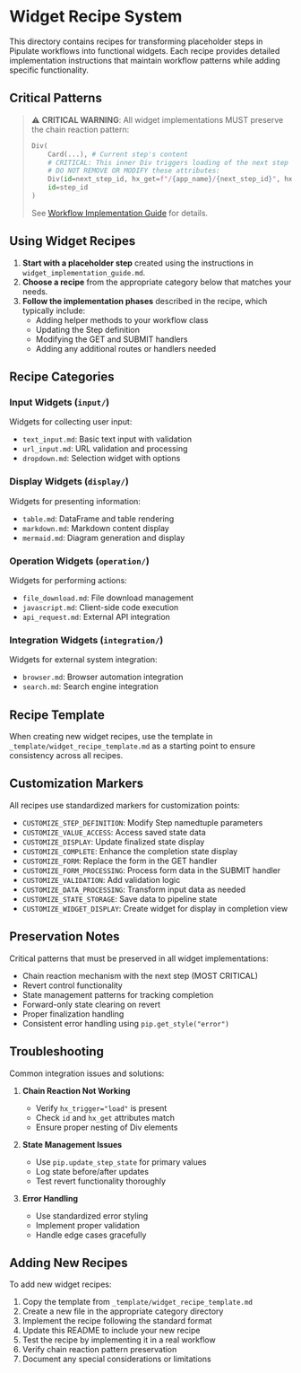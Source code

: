 # Widget Recipe System

This directory contains recipes for transforming placeholder steps in Pipulate workflows into functional widgets. Each recipe provides detailed implementation instructions that maintain workflow patterns while adding specific functionality.

## Critical Patterns

> ⚠️ **CRITICAL WARNING**: All widget implementations MUST preserve the chain reaction pattern:
> ```python
> Div(
>     Card(...), # Current step's content
>     # CRITICAL: This inner Div triggers loading of the next step
>     # DO NOT REMOVE OR MODIFY these attributes:
>     Div(id=next_step_id, hx_get=f"/{app_name}/{next_step_id}", hx_trigger="load"),
>     id=step_id
> )
> ```
> See [Workflow Implementation Guide](../workflow_implementation_guide.md#the-chain-reaction-pattern) for details.

## Using Widget Recipes

1. **Start with a placeholder step** created using the instructions in `widget_implementation_guide.md`.
2. **Choose a recipe** from the appropriate category below that matches your needs.
3. **Follow the implementation phases** described in the recipe, which typically include:
   - Adding helper methods to your workflow class
   - Updating the Step definition
   - Modifying the GET and SUBMIT handlers
   - Adding any additional routes or handlers needed

## Recipe Categories

### Input Widgets (`input/`)
Widgets for collecting user input:
- `text_input.md`: Basic text input with validation
- `url_input.md`: URL validation and processing
- `dropdown.md`: Selection widget with options

### Display Widgets (`display/`)
Widgets for presenting information:
- `table.md`: DataFrame and table rendering
- `markdown.md`: Markdown content display
- `mermaid.md`: Diagram generation and display

### Operation Widgets (`operation/`)
Widgets for performing actions:
- `file_download.md`: File download management
- `javascript.md`: Client-side code execution
- `api_request.md`: External API integration

### Integration Widgets (`integration/`)
Widgets for external system integration:
- `browser.md`: Browser automation integration
- `search.md`: Search engine integration

## Recipe Template

When creating new widget recipes, use the template in `_template/widget_recipe_template.md` as a starting point to ensure consistency across all recipes.

## Customization Markers

All recipes use standardized markers for customization points:

- `CUSTOMIZE_STEP_DEFINITION`: Modify Step namedtuple parameters
- `CUSTOMIZE_VALUE_ACCESS`: Access saved state data
- `CUSTOMIZE_DISPLAY`: Update finalized state display
- `CUSTOMIZE_COMPLETE`: Enhance the completion state display
- `CUSTOMIZE_FORM`: Replace the form in the GET handler
- `CUSTOMIZE_FORM_PROCESSING`: Process form data in the SUBMIT handler
- `CUSTOMIZE_VALIDATION`: Add validation logic
- `CUSTOMIZE_DATA_PROCESSING`: Transform input data as needed
- `CUSTOMIZE_STATE_STORAGE`: Save data to pipeline state
- `CUSTOMIZE_WIDGET_DISPLAY`: Create widget for display in completion view

## Preservation Notes

Critical patterns that must be preserved in all widget implementations:

- Chain reaction mechanism with the next step (MOST CRITICAL)
- Revert control functionality
- State management patterns for tracking completion
- Forward-only state clearing on revert
- Proper finalization handling
- Consistent error handling using `pip.get_style("error")`

## Troubleshooting

Common integration issues and solutions:

1. **Chain Reaction Not Working**
   - Verify `hx_trigger="load"` is present
   - Check `id` and `hx_get` attributes match
   - Ensure proper nesting of Div elements

2. **State Management Issues**
   - Use `pip.update_step_state` for primary values
   - Log state before/after updates
   - Test revert functionality thoroughly

3. **Error Handling**
   - Use standardized error styling
   - Implement proper validation
   - Handle edge cases gracefully

## Adding New Recipes

To add new widget recipes:

1. Copy the template from `_template/widget_recipe_template.md`
2. Create a new file in the appropriate category directory
3. Implement the recipe following the standard format
4. Update this README to include your new recipe
5. Test the recipe by implementing it in a real workflow
6. Verify chain reaction pattern preservation
7. Document any special considerations or limitations